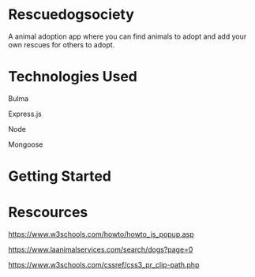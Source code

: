 # Rescuedogsociety
A animal adoption app where you can find animals to adopt and add your own rescues for others to adopt.
# Technologies Used
Bulma

Express.js

Node

Mongoose

# Getting Started


# Rescources
https://www.w3schools.com/howto/howto_js_popup.asp

https://www.laanimalservices.com/search/dogs?page=0

https://www.w3schools.com/cssref/css3_pr_clip-path.php